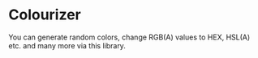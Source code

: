 # Colourizer

You can generate random colors, change RGB(A) values to HEX, HSL(A) etc. and many more via this library. 

